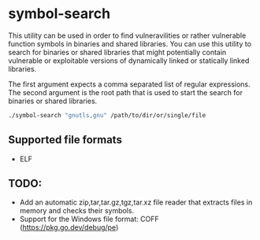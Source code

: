 # symbol-search


This utility can be used in order to find vulneravilities or rather vulnerable function symbols in binaries and shared libraries.
You can use this utility to search for binaries or shared libraries that might potentially contain vulnerable or exploitable
versions of dynamically linked or statically linked libraries.

The first argument expects a comma separated list of regular expressions.
The second argument is the root path that is used to start the search for binaries or shared libraries.
```sh
./symbol-search "gnutls,gnu" /path/to/dir/or/single/file
```

## Supported file formats
 - ELF

## TODO:

- Add an automatic zip,tar,tar.gz,tgz,tar.xz file reader that extracts files in memory and checks their symbols.
- Support for the Windows file format: COFF (https://pkg.go.dev/debug/pe)